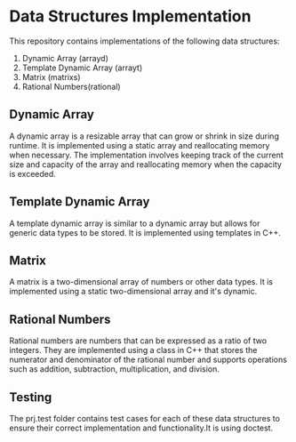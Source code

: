 # Data Structures Implementation

This repository contains implementations of the following data structures:

1. Dynamic Array (arrayd)
2. Template Dynamic Array (arrayt)
3. Matrix (matrixs)
4. Rational Numbers(rational)

## Dynamic Array

A dynamic array is a resizable array that can grow or shrink in size during runtime. It is implemented using a static array and reallocating memory when necessary. The implementation involves keeping track of the current size and capacity of the array and reallocating memory when the capacity is exceeded.

## Template Dynamic Array

A template dynamic array is similar to a dynamic array but allows for generic data types to be stored. It is implemented using templates in C++.

## Matrix

A matrix is a two-dimensional array of numbers or other data types. It is implemented using a static two-dimensional array and it's dynamic.

## Rational Numbers

Rational numbers are numbers that can be expressed as a ratio of two integers. They are implemented using a class in C++ that stores the numerator and denominator of the rational number and supports operations such as addition, subtraction, multiplication, and division.

## Testing

The prj.test folder contains test cases for each of these data structures to ensure their correct implementation and functionality.It is using doctest.
